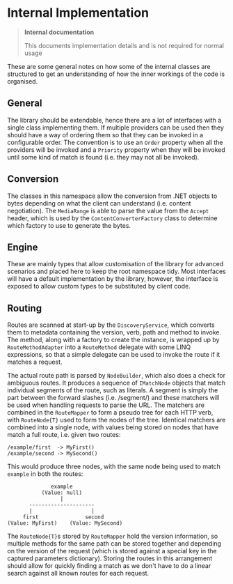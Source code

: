 # Internal Implementation

> **Internal documentation**
>
> This documents implementation details and is not required for normal usage

These are some general notes on how some of the internal classes are structured
to get an understanding of how the inner workings of the code is organised.

## General

The library should be extendable, hence there are a lot of interfaces with a
single class implementing them. If multiple providers can be used then they
should have a way of ordering them so that they can be invoked in a configurable
order. The convention is to use an `Order` property when all the providers will
be invoked and a `Priority` property when they will be invoked until some kind
of match is found (i.e. they may not all be invoked).

## Conversion

The classes in this namespace allow the conversion from .NET objects to bytes
depending on what the client can understand (i.e. content negotiation). The
`MediaRange` is able to parse the value from the `Accept` header, which is used
by the `ContentConverterFactory` class to determine which factory to use to
generate the bytes.

## Engine

These are mainly types that allow customisation of the library for advanced
scenarios and placed here to keep the root namespace tidy. Most interfaces will
have a default implementation by the library, however, the interface is exposed
to allow custom types to be substituted by client code.

## Routing

Routes are scanned at start-up by the `DiscoveryService`, which converts them to
metadata containing the version, verb, path and method to invoke. The method,
along with a factory to create the instance, is wrapped up by `RouteMethodAdapter`
into a `RouteMethod` delegate with some LINQ expressions, so that a simple
delegate can be used to invoke the route if it matches a request.

The actual route path is parsed by `NodeBuilder`, which also does a check for
ambiguous routes. It produces a sequence of `IMatchNode` objects that match
individual segments of the route, such as literals. A segment is simply the part
between the forward slashes (i.e. /segment/) and these matchers will be used when
handling requests to parse the URL. The matchers are combined in the `RouteMapper`
to form a pseudo tree for each HTTP verb, with `RouteNode{T}` used to form the
nodes of the tree. Identical matchers are combined into a single node, with
values being stored on nodes that have match a full route, i.e. given two routes:

    /example/first  -> MyFirst()
    /example/second -> MySecond()

This would produce three nodes, with the same node being used to match `example`
in both the routes:

                  example
               (Value: null)
                     |
           ---------------------
           |                   |
         first               second
    (Value: MyFirst)    (Value: MySecond)

The `RouteNode{T}`s stored by `RouteMapper` hold the version information, so
multiple methods for the same path can be stored together and depending on the
version of the request (which is stored against a special key in the captured
parameters dictionary). Storing the routes in this arrangement should allow for
quickly finding a match as we don't have to do a linear search against all known
routes for each request.
